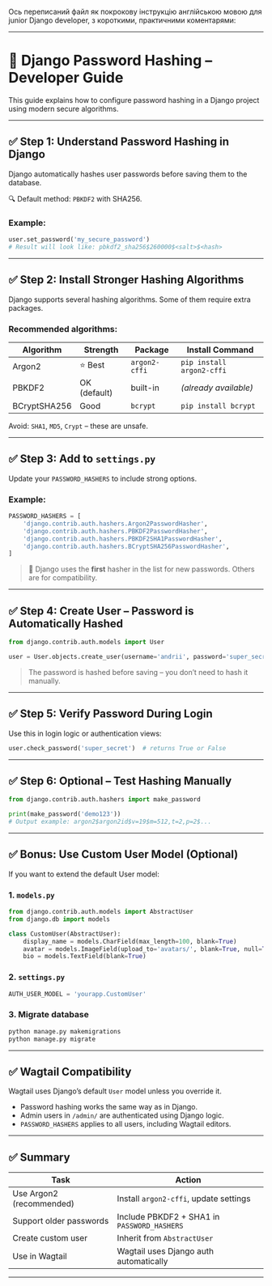 Ось переписаний файл як покрокову інструкцію англійською мовою для junior Django developer, з короткими, практичними коментарями:

---

# 🔐 Django Password Hashing – Developer Guide

This guide explains how to configure password hashing in a Django project using modern secure algorithms.

---

## ✅ Step 1: Understand Password Hashing in Django

Django automatically hashes user passwords before saving them to the database.

🔍 Default method: `PBKDF2` with SHA256.

### Example:

```python
user.set_password('my_secure_password')
# Result will look like: pbkdf2_sha256$260000$<salt>$<hash>
```

---

## ✅ Step 2: Install Stronger Hashing Algorithms

Django supports several hashing algorithms. Some of them require extra packages.

### Recommended algorithms:

| Algorithm    | Strength     | Package       | Install Command           |
| ------------ | ------------ | ------------- | ------------------------- |
| Argon2       | ⭐ Best       | `argon2-cffi` | `pip install argon2-cffi` |
| PBKDF2       | OK (default) | built-in      | *(already available)*     |
| BCryptSHA256 | Good         | `bcrypt`      | `pip install bcrypt`      |

Avoid: `SHA1`, `MD5`, `Crypt` – these are unsafe.

---

## ✅ Step 3: Add to `settings.py`

Update your `PASSWORD_HASHERS` to include strong options.

### Example:

```python
PASSWORD_HASHERS = [
    'django.contrib.auth.hashers.Argon2PasswordHasher',
    'django.contrib.auth.hashers.PBKDF2PasswordHasher',
    'django.contrib.auth.hashers.PBKDF2SHA1PasswordHasher',
    'django.contrib.auth.hashers.BCryptSHA256PasswordHasher',
]
```

> 🔁 Django uses the **first** hasher in the list for new passwords. Others are for compatibility.

---

## ✅ Step 4: Create User – Password is Automatically Hashed

```python
from django.contrib.auth.models import User

user = User.objects.create_user(username='andrii', password='super_secret')
```

> The password is hashed before saving – you don’t need to hash it manually.

---

## ✅ Step 5: Verify Password During Login

Use this in login logic or authentication views:

```python
user.check_password('super_secret')  # returns True or False
```

---

## ✅ Step 6: Optional – Test Hashing Manually

```python
from django.contrib.auth.hashers import make_password

print(make_password('demo123'))
# Output example: argon2$argon2id$v=19$m=512,t=2,p=2$...
```

---

## ✅ Bonus: Use Custom User Model (Optional)

If you want to extend the default User model:

### 1. `models.py`

```python
from django.contrib.auth.models import AbstractUser
from django.db import models

class CustomUser(AbstractUser):
    display_name = models.CharField(max_length=100, blank=True)
    avatar = models.ImageField(upload_to='avatars/', blank=True, null=True)
    bio = models.TextField(blank=True)
```

### 2. `settings.py`

```python
AUTH_USER_MODEL = 'yourapp.CustomUser'
```

### 3. Migrate database

```bash
python manage.py makemigrations
python manage.py migrate
```

---

## ✅ Wagtail Compatibility

Wagtail uses Django’s default `User` model unless you override it.

* Password hashing works the same way as in Django.
* Admin users in `/admin/` are authenticated using Django logic.
* `PASSWORD_HASHERS` applies to all users, including Wagtail editors.

---

## ✅ Summary

| Task                     | Action                                      |
| ------------------------ | ------------------------------------------- |
| Use Argon2 (recommended) | Install `argon2-cffi`, update settings      |
| Support older passwords  | Include PBKDF2 + SHA1 in `PASSWORD_HASHERS` |
| Create custom user       | Inherit from `AbstractUser`                 |
| Use in Wagtail           | Wagtail uses Django auth automatically      |

---

